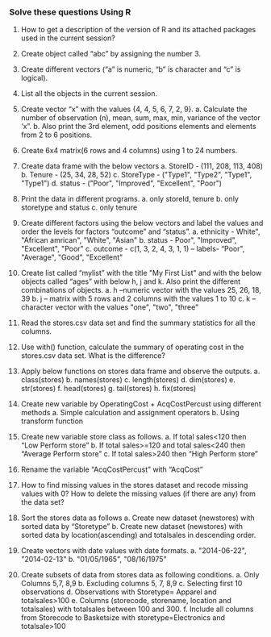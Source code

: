 ### Solve these questions Using R #####
1. How to get a description of the version of R and its attached packages used in the current session? 
2. Create object called “abc” by assigning the number 3. 
3. Create different vectors (“a” is numeric, “b” is character and “c” is logical). 
4. List all the objects in the current session. 
5. Create vector “x” with the values {4, 4, 5, 6, 7, 2, 9}. 
a. Calculate the number of observation (n), mean, sum, max, min, variance of the vector ‘x”. 
b. Also print the 3rd element, odd positions elements and elements from 2 to 6 positions. 
6. Create 6x4 matrix(6 rows and 4 columns) using 1 to 24 numbers. 
7. Create data frame with the below vectors 
a. StoreID - (111, 208, 113, 408) 
b. Tenure - (25, 34, 28, 52) 
c. StoreType - ("Type1", "Type2", "Type1", "Type1") 
d. status - ("Poor", "Improved", "Excellent", "Poor") 
8. Print the data in different programs. 
a. only storeId, tenure 
b. only storetype and status 
c. only tenure 
9. Create different factors using the below vectors and label the values and order the levels for factors “outcome” and “status”. 
a. ethnicity - White", "African amrican", "White", "Asian" 
b. status - Poor", "Improved", "Excellent", "Poor" 
c. outcome - c(1, 3, 2, 4, 3, 1, 1) – labels- “Poor", "Average", "Good", "Excellent" 

10. Create list called “mylist” with the title "My First List" and with the below objects called “ages” with below h, j and k. Also print the different combinations of objects. 
a. h –numeric vector with the values 25, 26, 18, 39 
b. j – matrix with 5 rows and 2 columns with the values 1 to 10 
c. k – character vector with the values "one", "two", "three" 
11. Read the stores.csv data set and find the summary statistics for all the columns. 
12. Use with() function, calculate the summary of operating cost in the stores.csv data set. What is the difference? 
13. Apply below functions on stores data frame and observe the outputs. 
a. class(stores) 
b. names(stores) 
c. length(stores) 
d. dim(stores) 
e. str(stores) 
f. head(stores) 
g. tail(stores) 
h. fix(stores) 
14. Create new variable by OperatingCost + AcqCostPercust using different methods 
a. Simple calculation and assignment operators 
b. Using transform function 
15. Create new variable store class as follows. 
a. If total sales<120 then “Low Perform store” 
b. If total sales>=120 and total sales<240 then “Average Perform store” 
c. If total sales>240 then “High Perform store” 
16. Rename the variable “AcqCostPercust” with “AcqCost” 

17. How to find missing values in the stores dataset and recode missing values with 0? How to delete the missing values (if there are any) from the data set? 
18. Sort the stores data as follows 
a. Create new dataset (newstores) with sorted data by “Storetype” 
b. Create new dataset (newstores) with sorted data by location(ascending) and totalsales in descending order. 
19. Create vectors with date values with date formats. 
a. "2014-06-22", "2014-02-13" 
b. "01/05/1965", "08/16/1975" 
20. Create subsets of data from stores data as following conditions. 
a. Only Columns 5,7, 8,9 
b. Excluding columns 5, 7, 8,9 
c. Selecting first 10 observations 
d. Observations with Storetype= Apparel and totalsales>100 
e. Columns (storecode, storename, location and totalsales) with totalsales between 100 and 300. 
f. Include all columns from Storecode to Basketsize with storetype=Electronics and totalsale>100 

